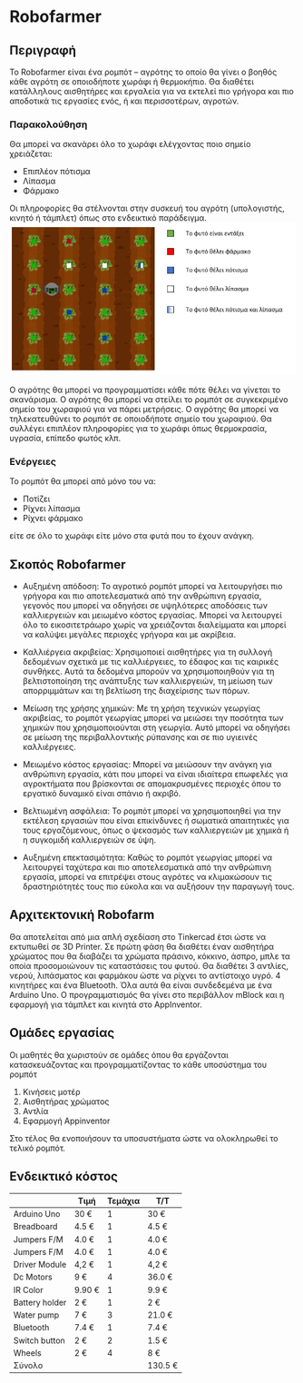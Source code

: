 # Robofarmer

## Περιγραφή

Το Robofarmer είναι ένα ρομπότ – αγρότης το οποίο θα γίνει ο βοηθός κάθε αγρότη σε οποιοδήποτε χωράφι ή θερμοκήπιο. Θα διαθέτει κατάλληλους αισθητήρες και εργαλεία για να εκτελεί πιο γρήγορα και πιο αποδοτικά τις εργασίες ενός, ή και περισσοτέρων, αγροτών. 
### Παρακολούθηση
Θα μπορεί να σκανάρει όλο το χωράφι ελέγχοντας ποιο σημείο χρειάζεται: 
- Επιπλέον πότισμα
- Λίπασμα
- Φάρμακο 

Οι πληροφορίες θα στέλνονται στην συσκευή του αγρότη (υπολογιστής, κινητό ή τάμπλετ) όπως στο ενδεικτικό παράδειγμα.
![alt text](https://github.com/kithendor/Robofarmer/blob/main/Images/Robofarmer.png)

Ο αγρότης θα μπορεί να προγραμματίσει κάθε πότε θέλει να γίνεται το σκανάρισμα.
Ο αγρότης θα μπορεί να στείλει το ρομπότ σε συγκεκριμένο σημείο του χωραφιού για να πάρει μετρήσεις.
Ο αγρότης θα μπορεί να τηλεκατευθύνει το ρομπότ σε οποιοδήποτε σημείο του χωραφιού.
Θα συλλέγει επιπλέον πληροφορίες για το χωράφι όπως θερμοκρασία, υγρασία, επίπεδο φωτός κλπ.

### Ενέργειες 
Το ρομπότ θα μπορεί από μόνο του να:
- Ποτίζει 
- Ρίχνει λίπασμα
- Ρίχνει φάρμακο

είτε σε όλο το χωράφι είτε μόνο στα φυτά που το έχουν ανάγκη.

## Σκοπός Robofarmer
- Αυξημένη απόδοση: Το αγροτικό ρομπότ μπορεί να λειτουργήσει πιο γρήγορα και πιο αποτελεσματικά από την ανθρώπινη εργασία, γεγονός που μπορεί να οδηγήσει σε υψηλότερες αποδόσεις των καλλιεργειών και μειωμένο κόστος εργασίας. Μπορεί να λειτουργεί όλο το εικοσιτετράωρο χωρίς να χρειάζονται διαλείμματα και μπορεί να καλύψει μεγάλες περιοχές γρήγορα και με ακρίβεια.

- Καλλιέργεια ακριβείας: Χρησιμοποιεί αισθητήρες για τη συλλογή δεδομένων σχετικά με τις καλλιέργειες, το έδαφος και τις καιρικές συνθήκες. Αυτά τα δεδομένα μπορούν να χρησιμοποιηθούν για τη βελτιστοποίηση της ανάπτυξης των καλλιεργειών, τη μείωση των απορριμμάτων και τη βελτίωση της διαχείρισης των πόρων.

- Μείωση της χρήσης χημικών: Με τη χρήση τεχνικών γεωργίας ακριβείας, το ρομπότ γεωργίας μπορεί να μειώσει την ποσότητα των χημικών που χρησιμοποιούνται στη γεωργία. Αυτό μπορεί να οδηγήσει σε μείωση της περιβαλλοντικής ρύπανσης και σε πιο υγιεινές καλλιέργειες.

- Μειωμένο κόστος εργασίας: Μπορεί να μειώσουν την ανάγκη για ανθρώπινη εργασία, κάτι που μπορεί να είναι ιδιαίτερα επωφελές για αγροκτήματα που βρίσκονται σε απομακρυσμένες περιοχές όπου το εργατικό δυναμικό είναι σπάνιο ή ακριβό.

- Βελτιωμένη ασφάλεια: Το ρομπότ μπορεί να χρησιμοποιηθεί για την εκτέλεση εργασιών που είναι επικίνδυνες ή σωματικά απαιτητικές για τους εργαζόμενους, όπως ο ψεκασμός των καλλιεργειών με χημικά ή η συγκομιδή καλλιεργειών σε ύψη.

- Αυξημένη επεκτασιμότητα: Καθώς το ρομπότ γεωργίας μπορεί να λειτουργεί ταχύτερα και πιο αποτελεσματικά από την ανθρώπινη εργασία, μπορεί να επιτρέψει στους αγρότες να κλιμακώσουν τις δραστηριότητές τους πιο εύκολα και να αυξήσουν την παραγωγή τους.

## Αρχιτεκτονική Robofarm
Θα αποτελείται από μια απλή σχεδίαση στο Tinkercad έτσι ώστε να εκτυπωθεί σε 3D Printer. Σε πρώτη φάση θα διαθέτει έναν αισθητήρα χρώματος που θα διαβάζει τα χρώματα πράσινο, κόκκινο, άσπρο, μπλε τα οποία προσομοιώνουν τις καταστάσεις του φυτού. Θα διαθέτει 3 αντλίες, νερού, λιπάσματος και φαρμάκου ώστε να ρίχνει το αντίστοιχο υγρό. 4 κινητήρες και ένα Bluetooth. Όλα αυτά θα είναι συνδεδεμένα με ένα Arduino Uno.
Ο προγραμματισμός θα γίνει στο περιβάλλον mBlock και η εφαρμογή για τάμπλετ και κινητά στο AppInventor.

## Ομάδες εργασίας
Οι μαθητές θα χωριστούν σε ομάδες όπου θα εργάζονται κατασκευάζοντας και προγραμματίζοντας το κάθε υποσύστημα του ρομπότ
1.	Κινήσεις μοτέρ
2.	Αισθητήρας χρώματος
3.	Αντλία 
4.	Εφαρμογή Appinventor

Στο τέλος θα ενοποιήσουν τα υποσυστήματα ώστε να ολοκληρωθεί το τελικό ρομπότ.

## Ενδεικτικό κόστος
|                       | Τιμή     | Τεμάχια | Τ/Τ       |
|-----------------------|----------|---------|-----------|
| Arduino Uno          |  30 €  | 1       |  30 €   |
| Breadboard            |  4.5 €   | 1       |  4.5 €    |
| Jumpers F/M           |  4.0 €   | 1       |  4.0 €    |
| Jumpers F/M           |  4.0 €   | 1       |  4.0 €    |
| Driver Module         |  4,2 €   | 1       |  4,2 €    |
| Dc Motors             |  9 €   | 4       |  36.0 €   |
| IR Color             |  9.90 €   | 1       |  9.9 €    |
| Battery holder       |  2 €   | 1       |  2 €    |
| Water pump            |  7 €  | 3       |  21.0 €   |
| Bluetooth             |  7.4 €   | 1       |  7.4 €    |
| Switch button         |  2 €   | 2       |  1.5 €    |
| Wheels                   |  2 €   | 4       |  8 €    |
| Σύνολο                |          |         |  130.5 €  |

